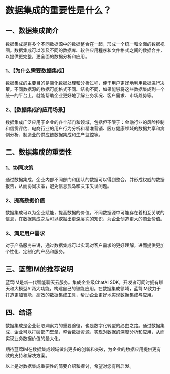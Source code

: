 # 数据集成的重要性是什么？

## 一、数据集成简介

数据集成是将多个不同数据源中的数据整合在一起，形成一个统一和全面的数据视图。数据集成可以涉及不同的数据库、软件应用程序和文件格式之间的数据合并，以提供更完整，更全面的数据分析和应用。

### 1、【为什么需要数据集成】
数据集成的主要目的是简化数据处理和分析过程，便于用户更好地利用数据进行决策。不同数据源的数据可能格式不同、结构不同，如果能够将这些数据集成到一个统一的平台上，就能帮助企业更好地了解业务状况、客户需求、市场趋势等。

### 2、【数据集成的应用场景】
数据集成广泛应用于企业的各个部门和领域，包括但不限于：金融行业的风险控制和信贷评估、电商行业的用户行为分析和精准营销、医疗健康领域的数据共享和病例分析、制造业的供应链数据集成和生产监控等。

## 二、数据集成的重要性

### 1、协同决策
通过数据集成，企业内部不同部门和团队的数据可以得到整合，并形成权威的数据报告，从而协同决策，避免信息孤岛和决策失误问题。

### 2、提高数据价值
数据集成可以为企业赋能，提高数据的价值。不同数据源中可能存在着相互关联的信息，在数据集成之后可以挖掘出更深层次的知识，为企业创造更大的商业价值。

### 3、满足用户需求
对于产品服务来讲，通过数据集成可以实现对客户需求的更好理解，进而提供更加个性化、定制化的产品和服务。

## 三、蓝莺IM的推荐说明

蓝莺IM是新一代智能聊天云服务。集成企业级ChatAI SDK，开发者可同时拥有聊天和大模型AI两大功能，构建自己的智能应用。在数据集成领域，蓝莺IM致力于打造更加智能、高效的数据集成工具，帮助企业更好地实现数据集成与应用。

## 四、结语

数据集成是企业获取洞察力的重要途径，也是数字化转型的必由之路。通过数据集成，企业可以打破部门壁垒，整合数据资源，实现对数据的深度分析和应用，从而实现业务数据价值的最大化。

期待蓝莺IM在数据集成领域做出更多的创新和突破，为企业的数据应用提供更有效的支持和解决方案。

以上是对数据集成重要性的简要介绍和探讨，希望对您有所启发。